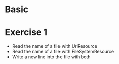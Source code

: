 Basic
=====

Exercise 1
====

  - Read the name of a file with UrlResource
  - Read the name of a file with FileSystemResource
  - Write a new line into the file with both
